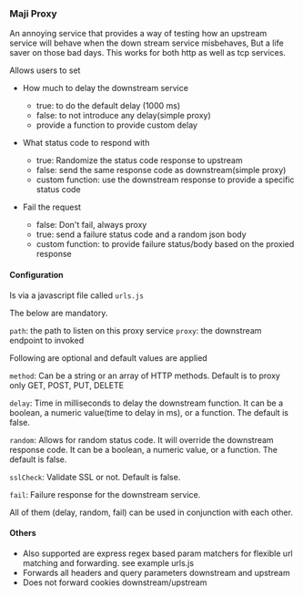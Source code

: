 ### Maji Proxy

An annoying service that provides a way of testing how an upstream service will behave when the down stream service misbehaves, But a life saver on those bad days. This works for both http as well as tcp services.


Allows users to set

* How much to delay the downstream service
  * true: to do the default delay (1000 ms)
  * false: to not introduce any delay(simple proxy)
  * provide a function to provide custom delay


* What status code to respond with
  * true: Randomize the status code response to upstream
  * false: send the same response code as downstream(simple proxy)
  * custom function: use the downstream response to provide a specific status code

* Fail the request
  * false: Don't fail, always proxy
  * true: send a failure status code and a random json body
  * custom function: to provide failure status/body based on the proxied response

#### Configuration

Is via a javascript file called `urls.js`

The below are mandatory.

`path`: the path to listen on this proxy service
`proxy`: the downstream endpoint to invoked


Following are optional and default values are applied

`method`: Can be a string or an array of HTTP methods. Default is to proxy only GET, POST, PUT, DELETE

`delay`: Time in milliseconds to delay the downstream function. It can be a boolean, a numeric value(time to delay in ms), or a function. The default is false.

`random`: Allows for random status code. It will override the downstream response code. It can be a boolean, a numeric value, or a function. The default is false.

`sslCheck`: Validate SSL or not. Default is false.

`fail`: Failure response for the downstream service.



All of them (delay, random, fail) can be used in conjunction with each other.



#### Others
* Also supported are express regex based param matchers for flexible url matching and forwarding. see example urls.js
* Forwards all headers and query parameters downstream and upstream
* Does not forward cookies downstream/upstream
